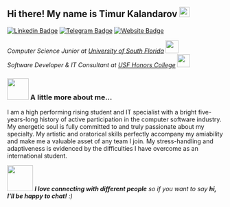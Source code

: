 <h2 align="left">
  <br>
   Hi there! My name is Timur Kalandarov <img src="https://user-images.githubusercontent.com/42378118/110234147-e3259600-7f4e-11eb-95be-0c4047144dea.gif" width="24">
</h2>

[![Linkedin Badge](https://img.shields.io/badge/-LinkedIn-0e76a8?style=flat-square&logo=Linkedin&logoColor=white)](https://www.linkedin.com/in/tkalandarov/)
[![Telegram Badge](https://img.shields.io/badge/-Telegram-0088CC?style=flat&logo=Telegram&logoColor=white)](https://t.me/timsprivatechats)
[![Website Badge](https://img.shields.io/badge/-Website-blue?style=flat)](http://tkalandarov.com/)

<p>
  <em>
    Computer Science Junior at <a href="http://www.unb.br">University of South Florida</a>
    <img src="https://media.giphy.com/media/fYSnHlufseco8Fh93Z/giphy.gif" width="30">
    </br>
  Software Developer & IT Consultant at <a href="https://www.thoughtworks.com">USF Honors College</a>
  <img src="https://media.giphy.com/media/WUlplcMpOCEmTGBtBW/giphy.gif" width="30"> 
</em>
</p>

### <img src="https://media.giphy.com/media/VgCDAzcKvsR6OM0uWg/giphy.gif" width="50"> A little more about me...  

I am a high performing rising student and IT specialist with a bright five-years-long history of active participation in the computer software industry. My energetic soul is fully committed to and truly passionate about my specialty. My artistic and oratorical skills perfectly accompany my amiability and make me a valuable asset of any team I join. My stress-handling and adaptiveness is evidenced by the difficulties I have overcome as an international student.

<img src="https://media.giphy.com/media/LnQjpWaON8nhr21vNW/giphy.gif" width="60"> <em><b>I love connecting with different people</b> so if you want to say <b>hi, I'll be happy to chat!</b> :)</em>
